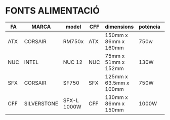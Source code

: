# FONTS ALIMENTACIÓ

  FA             | MARCA                  | model         | CFF                    | dimensions     | potència   | certificacions  | SOROLL       | PVP             |        WEB     |
|----------------|------------------------|----------------|-----------------------|----------------|------------|-----------------|--------------|---------------- |----------------|
|  ATX           |  CORSAIR               | RM750x         | ATX                   |150mm x 86mm x 160mm|750w    | 80 GOLD         |BAIX zero rpm | 120€            |https://www.corsair.com|          
|  NUC           |  INTEL                 | NUC 12         | NUC                   |75mm x 51mm x 152mm | 130W   | No especificat  |No especificat| 75€             |https://www.intel.com/content/www/us/en/homepage.html
| SFX            |  CORSAIR               | SF750          | SFX                   |125mm x 63.5mm x 100mm|750W  |80 PLATINUM      |BAIX bé silenciós|150€          |https://www.corsair.com|
| CFF            |  SILVERSTONE           | SFX-L 1000W    | CFF                   |130mm x 86mm x 150mm|1000W   |80 GOLD          |BAIX modulable|180€             |https://www.silverstonetek.com|

